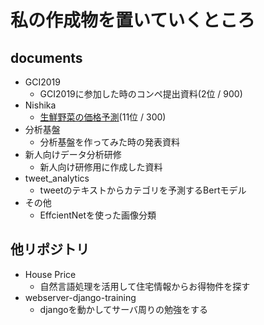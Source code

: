 # 私の作成物を置いていくところ
## documents
- GCI2019
  - GCI2019に参加した時のコンペ提出資料(2位 / 900)
- Nishika
  - [生鮮野菜の価格予測](https://www.nishika.com/competitions/32/summary)(11位 / 300)
- 分析基盤
  - 分析基盤を作ってみた時の発表資料
- 新人向けデータ分析研修
  - 新人向け研修用に作成した資料
- tweet_analytics
  - tweetのテキストからカテゴリを予測するBertモデル
- その他
  - EffcientNetを使った画像分類

## 他リポジトリ
- House Price
  - 自然言語処理を活用して住宅情報からお得物件を探す
- webserver-django-training
  - djangoを動かしてサーバ周りの勉強をする
